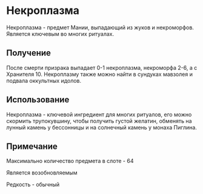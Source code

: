 # Некроплазма

Некроплазма - предмет Мании, выпадающий из жуков и некроморфов. Является ключевым во многих ритуалах.

## Получение

После смерти призрака выпадает 0-1 некроплазма,  некроморфа 2-6, а с Хранителя 10. Некроплазму также можно найти в сундуках мавзолея и подвала оккультных идолов.

## Использование

Некроплазма - ключевой ингредиент для многих ритуалов, его можно скормить трупокувшину, чтобы получить густой желатин, обменять на лунный камень у бессонницы и на солнечный камень у монаха Пиглина.

## Примечание

Максимально количество предмета в слоте - 64

Является возобновляемым

Редкость - обычный
